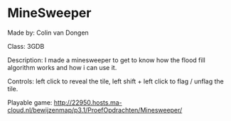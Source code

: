 # MineSweeper

Made by: Colin van Dongen

Class: 3GDB

Description: I made a minesweeper to get to know how the flood fill algorithm works and how i can use it.

Controls: left click to reveal the tile, left shift + left click to flag / unflag the tile.

Playable game: http://22950.hosts.ma-cloud.nl/bewijzenmap/p3.1/ProefOpdrachten/Minesweeper/
